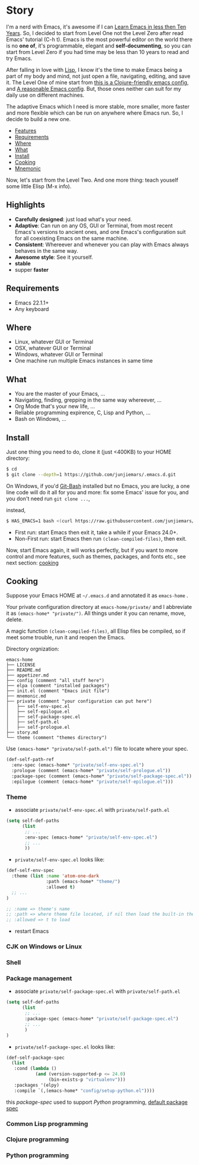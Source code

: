 Story
=======

I'm a nerd with Emacs, it's awesome if I can [Learn Emacs in less then Ten Years](http://edward.oconnor.cx/2009/07/learn-emacs-in-ten-years). So, I decided to start from Level One not the Level Zero after read Emacs' tutorial (C-h t). Emacs is the most powerful editor on the world there is no **one of**, it's programmable, elegant and **self-documenting**, so you can start from Level Zero if you had time may be less than 10 years to read and try Emacs.

After falling in love with [Lisp](https://en.wikipedia.org/wiki/Lisp_(programming_language)), I know it's the time to make Emacs being a part of my body and mind, not just open a file, navigating, editing, and save it. The Level One of mine start from [this is a Clojure-friendly emacs config](https://github.com/flyingmachine/emacs-for-clojure), and [A reasonable Emacs config](https://github.com/purcell/emacs.d). But, those ones neither can suit for my daily use on different machines.

The adaptive Emacs which I need is more stable, more smaller, more faster and more flexible which can be run on anywhere where Emacs run. So, I decide to build a new one.


* [Features](#features)
* [Requirements](#requirements)
* [Where](#where)
* [What](#what)
* [Install](#install)
* [Cooking](#cooking)
* [Mnemonic](mnemonic.md)

Now, let's start from the Level Two. And one more thing: teach youself some little Elisp (M-x info).

## Highlights
* __Carefully designed__: just load what's your need.
* __Adaptive__: Can run on any OS, GUI or Terminal, from most recent Emacs's versions to ancient ones, and one Emacs's configuration suit for all coexisting Emacs on the same machine.
* __Consistent__: Whereever and whenever you can play with Emacs always behaves in the same way.
* __Awesome style__: See it yourself.
* __stable__
* supper __faster__


## Requirements
* Emacs 22.1.1+
* Any keyboard


## Where
* Linux, whatever GUI or Terminal
* OSX, whatever GUI or Terminal
* Windows, whatever GUI or Terminal
* One machine run multiple Emacs instances in same time


## What
* You are the master of your Emacs, ...
* Navigating, finding, grepping in the same way whereever, ...
* Org Mode that's your new life, ...
* Reliable programming expirence, C, Lisp and Python, ...
* Bash on Windows, ...


## Install
Just one thing you need to do, clone it (just <400KB) to your HOME directory:
```sh
$ cd
$ git clone --depth=1 https://github.com/junjiemars/.emacs.d.git
```


On Windows, if you'd [Git-Bash](https://git-scm.com/downloads) installed but no Emacs, you are lucky, a one line code will do it all for you and more: fix some Emacs' issue for you, and you don't need run ```git clone ...```,

instead, 


```sh
$ HAS_EMACS=1 bash <(curl https://raw.githubusercontent.com/junjiemars/kit/master/win/install-win-kits.sh)
```


* First run: start Emacs then exit it, take a while if your Emacs 24.0+.
* Non-First run: start Emacs then run ```(clean-compiled-files)```, then exit.

Now, start Emacs again, it will works perfectly, but if you want to more control and more features, such as themes, packages, and fonts etc., see next section: [cooking](#cooking)


## Cooking

Suppose your Emacs HOME at ```~/.emacs.d``` and annotated it as ```emacs-home``` .

Your private configuration directory at ```emacs-home/private/``` 
and I abbreviate it as ```(emacs-home* "private/")```. All things under it you can rename, move, delete.

A magic function ```(clean-compiled-files)```, all Elisp files be compiled,
so if meet some trouble, run it and reopen the Emacs.


Directory orgnization:
```
emacs-home
├── LICENSE
├── README.md
├── appetizer.md
├── config (comment "all stuff here")
├── elpa (comment "installed packages")
├── init.el (comment "Emacs init file")
├── mnemonic.md
├── private (comment "your configuration can put here")
│   ├── self-env-spec.el
│   ├── self-epilogue.el
│   ├── self-package-spec.el
│   ├── self-path.el
│   ├── self-prologue.el
├── story.md
└── theme (comment "themes directory")

```


Use ```(emacs-home* "private/self-path.el")``` file to locate where your spec.

```lisp
(def-self-path-ref
  :env-spec (emacs-home* "private/self-env-spec.el")
  :prologue (comment (emacs-home* "private/self-prologue.el"))
  :package-spec (comment (emacs-home* "private/self-package-spec.el"))
  :epilogue (comment (emacs-home* "private/self-epilogue.el")))
```


### Theme

* associate ```private/self-env-spec.el``` with ```private/self-path.el```
```lisp
(setq self-def-paths
      (list
       ;; ...
       :env-spec (emacs-home* "private/self-env-spec.el")
       ;; ...
       ))
```

* ```private/self-env-spec.el``` looks like:
```lisp
(def-self-env-spec
  :theme (list :name 'atom-one-dark
               :path (emacs-home* "theme/")
               :allowed t)
  ;; ...
)

;; :name => theme's name
;; :path => where theme file located, if nil then load the built-in theme
;; :allowed => t to load

```

* restart Emacs

### CJK on Windows or Linux

### Shell

### Package management

* associate ```private/self-package-spec.el``` with ```private/self-path.el```
```lisp
(setq self-def-paths
      (list
       ;; ...
       :package-spec (emacs-home* "private/self-package-spec.el")
       ;; ...
       )
)
```

* ```private/self-package-spec.el``` looks like:
```lisp
(def-self-package-spec
  (list
   :cond (lambda ()
           (and (version-supported-p <= 24.0)
                (bin-exists-p "virtualenv")))
   :packages '(elpy)
   :compile `(,(emacs-home* "config/setup-python.el"))))
```
this _package-spec_ used to support _Python_ programming, 
[default package spec](config/sample-self-package-spec.el)

### Common Lisp programming

### Clojure programming

### Python programming


